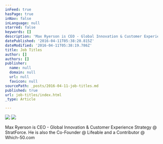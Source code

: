 ```yaml
---
inFeed: true
hasPage: true
inNav: false
inLanguage: null
starred: false
keywords: []
description: 'Max Ryerson is CEO - Global Innovation & Customer Experience Strategy @ StratForce. He is also the Co-Founder @ Lifeable and a Contributor @ Which-50.com'
datePublished: '2016-04-11T05:38:20.815Z'
dateModified: '2016-04-11T05:38:19.786Z'
title: Job Titles
author: []
authors: []
publisher:
  name: null
  domain: null
  url: null
  favicon: null
sourcePath: _posts/2016-04-11-job-titles.md
published: true
url: job-titles/index.html
_type: Article

---
```

![](https://the-grid-user-content.s3-us-west-2.amazonaws.com/4922952d-c869-47a0-a4cf-41787438ffa9.jpg)
![](https://the-grid-user-content.s3-us-west-2.amazonaws.com/7648e96b-42e9-4e5a-8516-9ae0ed906fd0.jpg)

Max Ryerson is CEO - Global Innovation & Customer Experience Strategy @ StratForce. He is also the Co-Founder @ Lifeable and a Contributor @ Which-50.com